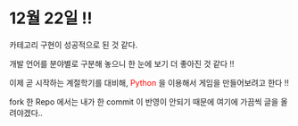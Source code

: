 # 12월 22일 !!

카테고리 구현이 성공적으로 된 것 같다.

개발 언어를 분야별로 구분해 놓으니 한 눈에 보기 더 좋아진 것 같다 !!

이제 곧 시작하는 계절학기를 대비해, <font color='red'> Python </font> 을 이용해서 게임을 만들어보려고 한다 !!

fork 한 Repo 에서는 내가 한 commit 이 반영이 안되기 때문에 여기에 가끔씩 글을 올려야겠다..


